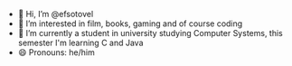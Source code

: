 - 👋 Hi, I’m @efsotovel
- 👀 I’m interested in film, books, gaming and of course coding
- 🌱 I’m currently a student in university studying Computer Systems, this semester I'm learning C and Java
- 😄 Pronouns: he/him

<!---
efsotovel/efsotovel is a ✨ special ✨ repository because its `README.md` (this file) appears on your GitHub profile.
You can click the Preview link to take a look at your changes.
--->
